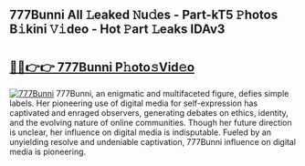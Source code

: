 ## 777Bunni All 𝙻eaked 𝙽u𝚍es - Part-kT5 𝙿hotos B𝚒kini 𝚅𝚒deo - Hot 𝙿art 𝙻eaks IDAv3

# <h2><a href="http://ld64a3.urlbe.top/?page=777Bunni">🔗🔗👉👉 777Bunni P𝚑oto𝚜Vid𝚎o</a></h2>

[![777Bunni](https://i.imgur.com/eBuTRDB.gif)](http://ld64a3.urlbe.top/?page=777Bunni)
777Bunni, an enigmatic and multifaceted figure, defies simple labels. Her pioneering use of digital media for self-expression has captivated and enraged observers, generating debates on ethics, identity, and the evolving nature of online communities. Though her future direction is unclear, her influence on digital media is indisputable. Fueled by an unyielding resolve and undeniable captivation, 777Bunni influence on digital media is pioneering.
